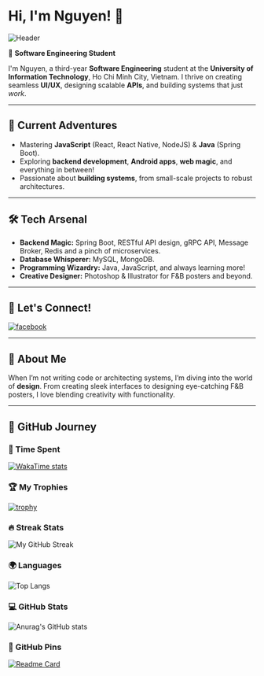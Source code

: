 # Hi, I'm Nguyen! 👋  

![Header](https://capsule-render.vercel.app/api?type=waving&color=gradient&height=250&section=header&text=Welcome%20to%20My%20World!&fontSize=40&fontColor=ffffff)

🏫 **Software Engineering Student**  

I'm Nguyen, a third-year **Software Engineering** student at the **University of Information Technology**, Ho Chi Minh City, Vietnam. I thrive on creating seamless **UI/UX**, designing scalable **APIs**, and building systems that just *work*.  

---

## 🌟 Current Adventures  
- Mastering **JavaScript** (React, React Native, NodeJS) & **Java** (Spring Boot).  
- Exploring **backend development**, **Android apps**, **web magic**, and everything in between!  
- Passionate about **building systems**, from small-scale projects to robust architectures.  

---

## 🛠️ Tech Arsenal  
- **Backend Magic:** Spring Boot, RESTful API design, gRPC API, Message Broker, Redis and a pinch of microservices.  
- **Database Whisperer:** MySQL, MongoDB.  
- **Programming Wizardry:** Java, JavaScript, and always learning more!  
- **Creative Designer:** Photoshop & Illustrator for F&B posters and beyond.  

---

## 🌟 Let's Connect!  
[![facebook](https://img.shields.io/badge/Facebook-1877F2?style=for-the-badge&logo=facebook&logoColor=white)](https://www.facebook.com/tran.nguyen.262468/)  

---

## 🎨 About Me  
When I’m not writing code or architecting systems, I’m diving into the world of **design**. From creating sleek interfaces to designing eye-catching F&B posters, I love blending creativity with functionality. 

---

## 🗻 GitHub Journey  

### 🌱 Time Spent  
[![WakaTime stats](https://github-readme-stats.vercel.app/api/wakatime?username=NguyenIsHere&layout=compact&theme=dracula)](https://github.com/anuraghazra/github-readme-stats)  

### 🏆 My Trophies  
[![trophy](https://github-profile-trophy.vercel.app/?username=NguyenIsHere&theme=dracula&row=2&column=4&margin-w=20&margin-h=20)](https://github.com/ryo-ma/github-profile-trophy)  

### 🔥 Streak Stats  
<img src="https://github-readme-streak-stats.herokuapp.com/?user=NguyenIsHere&theme=dracula" alt="My GitHub Streak"/>  

### 🌍 Languages  
![Top Langs](https://github-readme-stats.vercel.app/api/top-langs/?username=NguyenIsHere&layout=compact&theme=dracula&langs_count=8)  

### 💻 GitHub Stats  
![Anurag's GitHub stats](https://github-readme-stats.vercel.app/api?username=NguyenIsHere&show_icons=true&theme=dracula&count_private=true&card_width=450)  

### 📍 GitHub Pins
[![Readme Card](https://github-readme-stats.vercel.app/api/pin/?username=NguyenIsHere&repo=Last-Mile-Delivery-Web-UI&title_color=DD6387&icon_color=f9f9f9&text_color=EFEFE9&bg_color=282A36)](https://github.com/NguyenIsHere/Last-Mile-Delivery-Web-UI)
